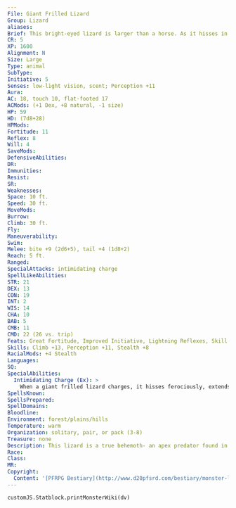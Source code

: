 ```yaml
---
File: Giant Frilled Lizard
Group: Lizard
aliases: 
Brief: This bright-eyed lizard is larger than a horse. As it hisses in anger, a brightly colored frill extends around its neck.
CR: 5
XP: 1600
Alignment: N
Size: Large
Type: animal
SubType: 
Initiative: 5
Senses: low-light vision, scent; Perception +11
Aura: 
AC: 18, touch 10, flat-footed 17
ACMods: (+1 Dex, +8 natural, -1 size)
HP: 59
HD: (7d8+28)
HPMods: 
Fortitude: 11
Reflex: 8
Will: 4
SaveMods: 
DefensiveAbilities: 
DR: 
Immunities: 
Resist: 
SR: 
Weaknesses: 
Space: 10 ft.
Speed: 30 ft.
MoveMods: 
Burrow: 
Climb: 30 ft.
Fly: 
Maneuverability: 
Swim: 
Melee: bite +9 (2d6+5), tail +4 (1d8+2)
Reach: 5 ft.
Ranged: 
SpecialAttacks: intimidating charge
SpellLikeAbilities: 
STR: 21
DEX: 13
CON: 19
INT: 2
WIS: 14
CHA: 10
BAB: 5
CMB: 11
CMD: 22 (26 vs. trip)
Feats: Great Fortitude, Improved Initiative, Lightning Reflexes, Skill Focus (Perception)
Skills: Climb +13, Perception +11, Stealth +8
RacialMods: +4 Stealth
Languages: 
SQ: 
SpecialAbilities:
  Intimidating Charge (Ex): >
    When a giant frilled lizard charges, it hisses ferociously, extends its neck frills, and darts forward on its hind legs, increasing its base speed to 50 feet for that round. In addition to the normal effects of a charge, the creature charged must make a DC 13 Will save or be shaken for 1d6 rounds. This is a fear effect. The save DC is Charisma-based.
SpellsKnown: 
SpellsPrepared: 
SpellDomains: 
Bloodline: 
Environment: forest/plains/hills
Temperature: warm
Organization: solitary, pair, or pack (3-8)
Treasure: none
Description: This lizard is a true behemoth- an apex predator found in tropical regions. Many species of giant lizard exist-other species lack this lizard's intimidating charge special ability but might have other special attacks like grab, trip, constrict (with a bite), or pounce.
Race: 
Class: 
MR: 
Copyright:
  Content: '[PFRPG Bestiary](http://www.d20pfsrd.com/bestiary/monster-listings/animals/reptiles/lizard/giant-frilled-lizard)'
---
```

```dataviewjs
customJS.Statblock.printMonsterWiki(dv)
```
